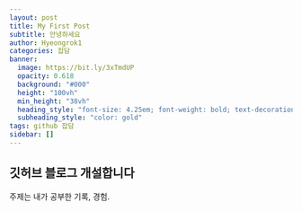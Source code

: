 ```yaml
---
layout: post
title: My First Post
subtitle: 안녕하세요
author: Hyeongrok1
categories: 잡담
banner:
  image: https://bit.ly/3xTmdUP
  opacity: 0.618
  background: "#000"
  height: "100vh"
  min_height: "38vh"
  heading_style: "font-size: 4.25em; font-weight: bold; text-decoration: underline"
  subheading_style: "color: gold"
tags: github 잡담
sidebar: []
---
```


## 깃허브 블로그 개설합니다

주제는 내가 공부한 기록, 경험.
